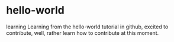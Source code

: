 # hello-world
learning
Learning from the hello-world tutorial in github, excited to contribute, well, rather learn how to contribute at this moment.
